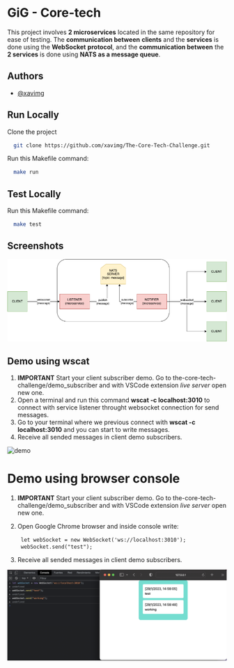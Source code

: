
# GiG  -  Core-tech 

This project involves **2 microservices** located in the same repository for ease of testing. The **communication between** **clients** and the **services** is done using the **WebSocket** **protocol**, and the **communication between** the **2 services** is done using **NATS as a message queue**. 

## Authors

- [@xavimg](https://github.com/xavimg)


## Run Locally

Clone the project

```bash
  git clone https://github.com/xavimg/The-Core-Tech-Challenge.git
```
Run this Makefile command:

```bash
  make run
```

## Test Locally

Run this Makefile command:

```bash
  make test
```

## Screenshots

![diagram](diagram.png)

## Demo using wscat

1. **IMPORTANT** Start your client subscriber demo. Go to the-core-tech-challenge/demo_subscriber and with VSCode extension *live server* open new one.
2. Open a terminal and run this command **wscat -c localhost:3010** to connect with service listener throught websocket connection for send messages.
3. Go to your terminal where we previous connect with **wscat -c localhost:3010** and you can start to write messages.
4. Receive all sended messages in client demo subscribers.

![demo](demo.png)


# Demo using browser console

1. **IMPORTANT** Start your client subscriber demo. Go to the-core-tech-challenge/demo_subscriber and with VSCode extension *live server* open new one.

2. Open Google Chrome browser and inside console write:
     ```
      let webSocket = new WebSocket('ws://localhost:3010');
      webSocket.send("test");
     ``` 
3. Receive all sended messages in client demo subscribers.

![demo](demo_browser.png)
